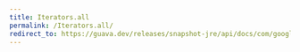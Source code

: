 ```yaml
---
title: Iterators.all
permalink: /Iterators.all/
redirect_to: https://guava.dev/releases/snapshot-jre/api/docs/com/google/common/collect/Iterators.html#all-java.util.Iterator-com.google.common.base.Predicate-
---
```

